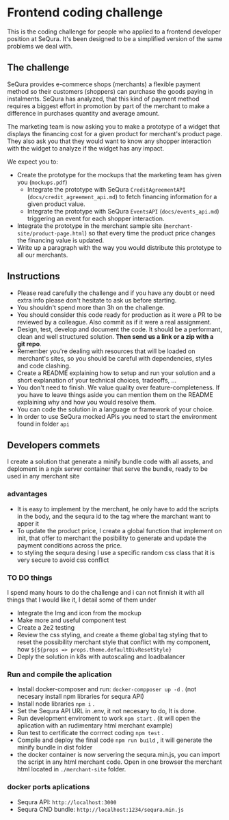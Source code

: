 # Frontend coding challenge

This is the coding challenge for people who applied to a frontend developer position at SeQura. It's been designed to be a simplified version of the same problems we deal with.

## The challenge

SeQura provides e-commerce shops (merchants) a flexible payment method so their customers (shoppers) can purchase the goods paying in instalments. SeQura has analyzed, that this kind of payment method requires a biggest effort in promotion by part of the merchant to make a difference in purchases quantity and average amount.

The marketing team is now asking you to make a prototype of a widget that displays the financing cost for a given product for merchant's product page. They also ask you that they would want to know any shopper interaction with the widget to analyze if the widget has any impact.

We expect you to:

- Create the prototype for the mockups that the marketing team has given you (`mockups.pdf`)
  - Integrate the prototype with SeQura `CreditAgreementAPI` (`docs/credit_agreement_api.md`) to fetch financing information for a given product value.
  - Integrate the prototype with SeQura `EventsAPI` (`docs/events_api.md`) triggering an event for each shopper interaction.
- Integrate the prototype in the merchant sample site (`merchant-site/product-page.html`) so that every time the product price changes the financing value is updated.
- Write up a paragraph with the way you would distribute this prototype to all our merchants.

## Instructions

- Please read carefully the challenge and if you have any doubt or need extra info please don't hesitate to ask us before starting.
- You shouldn't spend more than 3h on the challenge.
- You should consider this code ready for production as it were a PR to be reviewed by a colleague. Also commit as if it were a real assignment.
- Design, test, develop and document the code. It should be a performant, clean and well structured solution. **Then send us a link or a zip with a git repo**.
- Remember you're dealing with resources that will be loaded on merchant's sites, so you should be careful with dependencies, styles and code clashing.
- Create a README explaining how to setup and run your solution and a short explanation of your technical choices, tradeoffs, ...
- You don't need to finish. We value quality over feature-completeness. If you have to leave things aside you can mention them on the README explaining why and how you would resolve them.
- You can code the solution in a language or framework of your choice.
- In order to use SeQura mocked APIs you need to start the environment found in folder `api`

## Developers commets

I create a solution that generate a minify bundle code with all assets, and deploment in a ngix server container that serve the bundle, ready to be used in any merchant site

### advantages

- It is easy to implement by the merchant, he only have to add the scripts in the body, and the sequra id to the tag where the marchant want to apper it
- To update the product price, I create a global function that implement on init, that offer to merchant the posibility to generate and update the payment conditions across the price.
- to styling the sequra desing I use a specific random css class that it is very secure to avoid css conflict

### TO DO things

I spend many hours to do the challenge and i can not finnish it with all things that I would like it, I detail some of them under

- Integrate the Img and icon from the mockup
- Make more and useful component test
- Create a 2e2 testing
- Review the css styling, and create a theme global tag styling that to reset the possibility merchant style that conflict with my component, how `${${props => props.theme.defaultDivResetStyle}`
- Deply the solution in k8s with autoscaling and loadbalancer

### Run and compile the aplication

- Install docker-composer and run: `docker-compposer up -d` . (not necesary install npm libraries for sequra API)
- Install node libraries `npm i` .
- Set the Sequra API URL in .env, it not necesary to do, It is done.
- Run development enviroment to work `npm start` . (it will open the aplication with an rudimentary html merchant example)
- Run test to certificate the corrrect coding `npm test` .
- Compile and deploy the final code `npm run build` , it will generate the minify bundle in dist folder
- the docker container is now servering the sequra.min.js, you can import the script in any html merchant code. Open in one browser the merchant html located in `./merchant-site` folder.

### docker ports aplications

- Sequra API: `http://localhost:3000`
- Sequra CND bundle: `http://localhost:1234/sequra.min.js`
